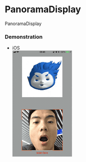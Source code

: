 # PanoramaDisplay
PanoramaDisplay

### Demonstration
- iOS  
![image](https://github.com/bearFree/face3D/blob/master/2018-02-24%2015_30_53.gif)


